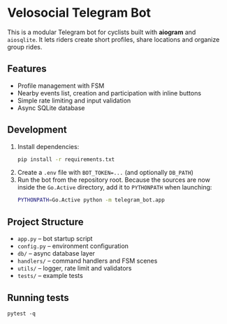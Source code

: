 # Velosocial Telegram Bot

This is a modular Telegram bot for cyclists built with **aiogram** and `aiosqlite`.
It lets riders create short profiles, share locations and organize group rides.

## Features
- Profile management with FSM
- Nearby events list, creation and participation with inline buttons
- Simple rate limiting and input validation
- Async SQLite database

## Development
1. Install dependencies:
   ```bash
   pip install -r requirements.txt
   ```
2. Create a `.env` file with `BOT_TOKEN=...` (and optionally `DB_PATH`)
3. Run the bot from the repository root. Because the sources are now inside the
   `Go.Active` directory, add it to `PYTHONPATH` when launching:
   ```bash
   PYTHONPATH=Go.Active python -m telegram_bot.app
   ```

## Project Structure
- `app.py` – bot startup script
- `config.py` – environment configuration
- `db/` – async database layer
- `handlers/` – command handlers and FSM scenes
- `utils/` – logger, rate limit and validators
- `tests/` – example tests

## Running tests
```
pytest -q
```
